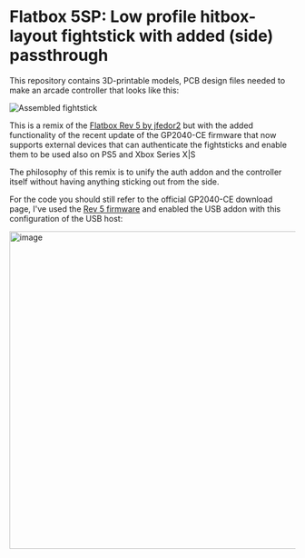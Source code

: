 # Flatbox 5SP: Low profile hitbox-layout fightstick with added (side) passthrough

This repository contains 3D-printable models, PCB design files needed to make an arcade controller that looks like this:

![Assembled fightstick](https://github.com/baronunread/flatbox5SP/assets/50637199/3afaf9e5-e327-40fd-8197-14b3200fa890)

This is a remix of the [Flatbox Rev 5 by jfedor2](https://github.com/jfedor2/flatbox/tree/master/hardware-rev5) but with the added functionality of the recent update of the GP2040-CE firmware that now supports external devices that can authenticate the fightsticks and enable them to be used also on PS5 and Xbox Series X|S

The philosophy of this remix is to unify the auth addon and the controller itself without having anything sticking out from the side. 

For the code you should still refer to the official GP2040-CE download page, I've used the [Rev 5 firmware](https://gp2040-ce.info/downloads) and enabled the USB addon with this configuration of the USB host:

<img width="559" alt="image" src="https://github.com/baronunread/flatbox5SP/assets/50637199/41a9b9ac-7d04-4f6c-9d1e-dd19679ba009">
